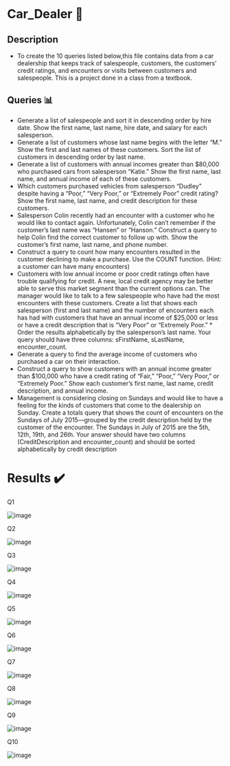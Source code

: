 # Car_Dealer 🚙

## Description

* To create the 10 queries listed below,this file contains data from a car dealership that keeps track of salespeople, customers, the customers’ credit ratings, and encounters or visits between customers and salespeople. This is a project done in a class from a textbook.

## Queries 📊

* Generate a list of salespeople and sort it in descending order by hire date. Show the first name, last name, hire date, and salary for each salesperson.
* Generate a list of customers whose last name begins with the letter “M.” Show the first and last names of these customers.  Sort the list of customers in descending order by last name. 
* Generate a list of customers with annual incomes greater than $80,000 who purchased cars from salesperson “Katie.” Show the first name, last name, and annual income of each of these customers.
* Which customers purchased vehicles from salesperson “Dudley” despite having a “Poor,” “Very Poor,” or “Extremely Poor” credit rating? Show the first name, last name, and credit description for these customers.
* Salesperson Colin recently had an encounter with a customer who he would like to contact again. Unfortunately, Colin can’t remember if the customer’s last name was “Hansen” or “Hanson.” Construct a query to help Colin find the correct customer to follow up with. Show the customer’s first name, last name, and phone number.
* Construct a query to count how many encounters resulted in the customer declining to make a purchase. Use the COUNT function. (Hint: a customer can have many encounters)
* Customers with low annual income or poor credit ratings often have trouble qualifying for credit. A new, local credit agency may be better able to serve this market segment than the current options can. The manager would like to talk to a few salespeople who have had the most encounters with these customers. Create a list that shows each salesperson (first and last name) and the number of encounters each has had with customers that have an annual income of $25,000 or less or have a credit description that is “Very Poor” or “Extremely Poor.” * Order the results alphabetically by the salesperson’s last name. Your query should have three columns: sFirstName, sLastName, encounter_count.
* Generate a query to find the average income of customers who purchased a car on their interaction.
* Construct a query to show customers with an annual income greater than $100,000 who have a credit rating of “Fair,” “Poor,” “Very Poor,” or “Extremely Poor.” Show each customer’s first name, last name, credit description, and annual income.
* Management is considering closing on Sundays and would like to have a feeling for the kinds of customers that come to the dealership on Sunday. Create a totals query that shows the count of encounters on the Sundays of July 2015—grouped by the credit description held by the customer of the encounter. The Sundays in July of 2015 are the 5th, 12th, 19th, and 26th. Your answer should have two columns (CreditDescription and encounter_count) and should be sorted alphabetically by credit description

# Results ✔️
Q1

![image](https://github.com/nneka-w/Car_Dealer/assets/80926267/d67f7ac8-ece7-426d-959e-3ec154f82fa0)

Q2

![image](https://github.com/nneka-w/Car_Dealer/assets/80926267/0275d48c-ef56-40e1-865f-93f0c135a6e9)

Q3

![image](https://github.com/nneka-w/Car_Dealer/assets/80926267/0e3521df-abab-4498-867e-9d410acc6639)

Q4

![image](https://github.com/nneka-w/Car_Dealer/assets/80926267/36378e46-ba32-472e-9a6b-8cd56c874897)

Q5

![image](https://github.com/nneka-w/Car_Dealer/assets/80926267/b663d7ea-5fff-4555-9f06-3fe3ad25f3c2)

Q6

![image](https://github.com/nneka-w/Car_Dealer/assets/80926267/c9f9af00-4f0f-459f-8910-869ec6b3d80c)

Q7

![image](https://github.com/nneka-w/Car_Dealer/assets/80926267/b5c6b6fd-76c0-4e29-8437-26048f03fb30)

Q8

![image](https://github.com/nneka-w/Car_Dealer/assets/80926267/cf64056c-4e46-41c6-8e85-bd81d5b92e88)

Q9

![image](https://github.com/nneka-w/Car_Dealer/assets/80926267/9bc59205-91a1-4fc5-ad58-400b51b78c65)

Q10

![image](https://github.com/nneka-w/Car_Dealer/assets/80926267/0b63fa87-9de2-4ebd-960c-5395c525031a)
